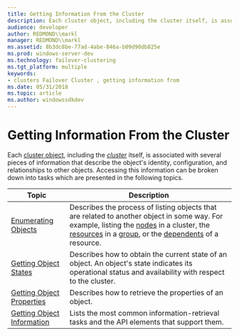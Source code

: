 ```yaml
---
title: Getting Information From the Cluster
description: Each cluster object, including the cluster itself, is associated with several pieces of information that describe the objects identity, configuration, and relationships to other objects.
audience: developer
author: REDMOND\\markl
manager: REDMOND\\markl
ms.assetid: 8b3dc8be-77ad-4abe-846a-b09d90db825e
ms.prod: windows-server-dev
ms.technology: failover-clustering
ms.tgt_platform: multiple
keywords:
- clusters Failover Cluster , getting information from
ms.date: 05/31/2018
ms.topic: article
ms.author: windowssdkdev
---
```


# Getting Information From the Cluster

Each [cluster object](cluster-objects.md), including the [*cluster*](c-gly.md#-wolf-cluster-gly) itself, is associated with several pieces of information that describe the object's identity, configuration, and relationships to other objects. Accessing this information can be broken down into tasks which are presented in the following topics.



| Topic                                                        | Description                                                                                                                                                                                                                                                               |
|--------------------------------------------------------------|---------------------------------------------------------------------------------------------------------------------------------------------------------------------------------------------------------------------------------------------------------------------------|
| [Enumerating Objects](enumerating-objects.md)               | Describes the process of listing objects that are related to another object in some way. For example, listing the [nodes](nodes.md) in a cluster, the [resources](resources.md) in a [group](groups.md), or the [dependents](resource-dependencies.md) of a resource. |
| [Getting Object States](getting-object-states.md)           | Describes how to obtain the current state of an object. An object's state indicates its operational status and availability with respect to the cluster.                                                                                                                  |
| [Getting Object Properties](getting-object-properties.md)   | Describes how to retrieve the properties of an object.                                                                                                                                                                                                                    |
| [Getting Object Information](getting-object-information.md) | Lists the most common information-retrieval tasks and the API elements that support them.                                                                                                                                                                                 |



 

 

 




